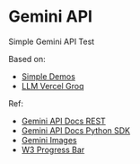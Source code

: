 # Gemini API

Simple Gemini API Test

Based on:
* [Simple Demos](https://github.com/eniompw/GeminiAPI/tree/main/dev)
* [LLM Vercel Groq](https://github.com/eniompw/LLMVercelGroq)

Ref:  
* [Gemini API Docs REST](https://ai.google.dev/gemini-api/docs/get-started/tutorial?lang=rest#text-only_input)
* [Gemini API Docs Python SDK](https://ai.google.dev/gemini-api/docs/get-started/tutorial?lang=python#generate_text_from_text_inputs)
* [Gemini Images](https://ai.google.dev/gemini-api/docs/prompting_with_media?lang=python#prompting-with-images)
* [W3 Progress Bar](https://www.w3schools.com/howto/howto_js_progressbar.asp)

